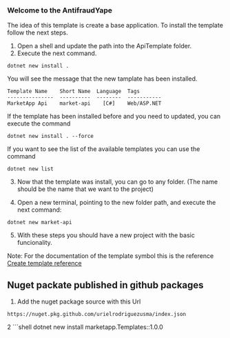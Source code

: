### Welcome to the AntifraudYape ###

The idea of this template is create a base application. To install the template follow the next steps.

1. Open a shell and update the path into the ApiTemplate folder.
2. Execute the next command. 

```shell
dotnet new install .
```

You will see the message that the new tamplate has been installed.

```shell
Template Name    Short Name  Language  Tags
---------------  ----------  --------  -----------
MarketApp Api    market-api    [C#]    Web/ASP.NET
```
If the template has been installed before and you need to updated, you 
can execute the command

```shell
dotnet new install . --force
```

If you want to see the list of the available templates you can use the command

```shell
dotnet new list
```

3. Now that the template was install, you can go to any folder. (The name should be the name that we want to the project)

4. Open a new terminal, pointing to the new folder path, and execute the next command: 

```shell
dotnet new market-api
```

5. With these steps you should have a new project with the basic funcionality.

Note: For the documentation of the template symbol this is the reference
[Create template reference](https://github.com/dotnet/templating/wiki/Reference-for-template.json#computed-symbol)



## Nuget packate published in github packages ##

1. Add the nuget package source with this Url
```shell
https://nuget.pkg.github.com/urielrodriguezusma/index.json
```

2 ```shell
dotnet new install marketapp.Templates::1.0.0
```



